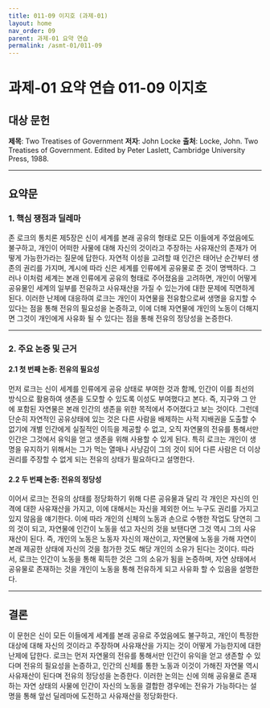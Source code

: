 ```yaml
---
title: 011-09 이지호 (과제-01)
layout: home
nav_order: 09
parent: 과제-01 요약 연습
permalink: /asmt-01/011-09
---
```


# 과제-01 요약 연습 011-09 이지호 

## 대상 문헌  
**제목**: Two Treatises of Government
**저자**: John Locke 
**출처**: Locke, John. Two Treatises of Government. Edited by Peter Laslett, Cambridge University Press, 1988.

---

## 요약문  

### 1. 핵심 쟁점과 딜레마  
존 로크의 통치론 제5장은 신이 세계를 본래 공유의 형태로 모든 이들에게 주었음에도 불구하고, 개인이 어떠한 사물에 대해 자신의 것이라고 주장하는 사유재산의 존재가 어떻게 가능한가라는 질문에 답한다. 자연적 이성을 고려할 때 인간은 태어난 순간부터 생존의 권리를 가지며, 계시에 따라 신은 세계를 인류에게 공유물로 준 것이 명백하다. 그러나 이처럼 세계는 본래 인류에게 공유의 형태로 주어졌음을 고려하면, 개인이 어떻게 공유물인 세계의 일부를 전유하고 사유재산을 가질 수 있는가에 대한 문제에 직면하게 된다. 이러한 난제에 대응하여 로크는 개인이 자연물을 전유함으로써 생명을 유지할 수 있다는 점을 통해 전유의 필요성을 논증하고, 이에 더해 자연물에 개인의 노동이 더해지면 그것이 개인에게 사유화 될 수 있다는 점을 통해 전유의 정당성을 논증한다. 

---

### 2. 주요 논증 및 근거 
 
#### 2.1 첫 번째 논증: 전유의 필요성 
먼저 로크는 신이 세계를 인류에게 공유 상태로 부여한 것과 함께, 인간이 이를 최선의 방식으로 활용하여 생존을 도모할 수 있도록 이성도 부여했다고 본다. 즉, 지구와 그 안에 포함된 자연물은 본래 인간의 생존을 위한 목적에서 주어졌다고 보는 것이다. 그런데 단순히 자연적인 공유상태에 있는 것은 다른 사람을 배제하는 사적 지배권을 도출할 수 없기에 개별 인간에게 실질적인 이득을 제공할 수 없고, 오직 자연물의 전유를 통해서만 인간은 그것에서 유익을 얻고 생존을 위해 사용할 수 있게 된다. 특히 로크는 개인이 생명을 유지하기 위해서는 그가 먹는 열매나 사냥감이 그의 것이 되어 다른 사람은 더 이상 권리를 주장할 수 없게 되는 전유의 상태가 필요하다고 설명한다. 
 
#### 2.2 두 번째 논증: 전유의 정당성
이어서 로크는 전유의 상태를 정당화하기 위해 다른 공유물과 달리 각 개인은 자신의 인격에 대한 사유재산을 가지고, 이에 대해서는 자신을 제외한 어느 누구도 권리를 가지고 있지 않음을 얘기한다. 이에 따라 개인의 신체의 노동과 손으로 수행한 작업도 당연히 그의 것이 되고, 자연물에 인간이 노동을 섞고 자신의 것을 보탠다면 그것 역시 그의 사유재산이 된다. 즉, 개인의 노동은 노동자 자신의 재산이고, 자연물에 노동을 가해 자연이 본래 제공한 상태에 자신의 것을 첨가한 것도 해당 개인의 소유가 된다는 것이다. 따라서, 로크는 인간이 노동을 통해 획득한 것은 그의 소유가 됨을 논증하며, 자연 상태에서 공유물로 존재하는 것을 개인이 노동을 통해 전유하게 되고 사유화 할 수 있음을 설명한다. 

---

## 결론  
이 문헌은 신이 모든 이들에게 세계를 본래 공유로 주었음에도 불구하고, 개인이 특정한 대상에 대해 자신의 것이라고 주장하며 사유재산을 가지는 것이 어떻게 가능한지에 대한 난제에 답한다. 로크는 먼저 자연물의 전유를 통해서만 인간이 유익을 얻고 생존할 수 있다며 전유의 필요성을 논증하고, 인간의 신체를 통한 노동과 이것이 가해진 자연물 역시 사유재산이 된다며 전유의 정당성을 논증한다. 이러한 논의는 신에 의해 공유물로 존재하는 자연 상태의 사물에 인간이 자신의 노동을 결합한 경우에는 전유가 가능하다는 설명을 통해 앞선 딜레마에 도전하고 사유재산을 정당화한다. 
